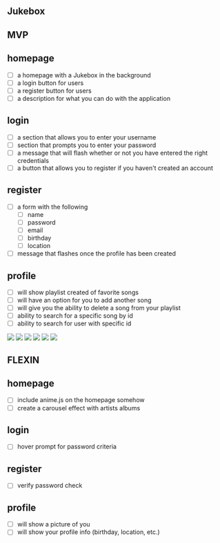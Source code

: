 ## Jukebox

## MVP 

## homepage 
- [ ] a homepage with a Jukebox in the background 
- [ ] a login button for users 
- [ ] a register button for users 
- [ ] a description for what you can do with the application 

## login 
- [ ] a section that allows you to enter your username 
- [ ] section that prompts you to enter your password
- [ ] a message that will flash whether or not you have entered the right credentials 
- [ ] a button that allows you to register if you haven't created an account 

## register 
- [ ] a form with the following
    - [ ] name
    - [ ] password
    - [ ] email
    - [ ] birthday
    - [ ] location
- [ ] message that flashes once the profile has been created 

## profile 
- [ ] will show playlist created of favorite songs
- [ ] will have an option for you to add another song
- [ ] will give you the ability to delete a song from your playlist 
- [ ] ability to search for a specific song by id 
- [ ] ability to search for user with specific id

![](IMG_3005.jpeg)
![](IMG_3006.jpeg)
![](IMG_3007.jpeg)
![](IMG_3008.jpeg)
![](IMG_2020-07-02.jpeg)
![](IMG_2-20.jpeg)


## FLEXIN

## homepage
- [ ] include anime.js on the homepage somehow
- [ ] create a carousel effect with artists albums

## login
- [ ] hover prompt for password criteria 


## register 
- [ ] verify password check

## profile
- [ ] will show a picture of you
- [ ] will show your profile info (birthday, location, etc.)